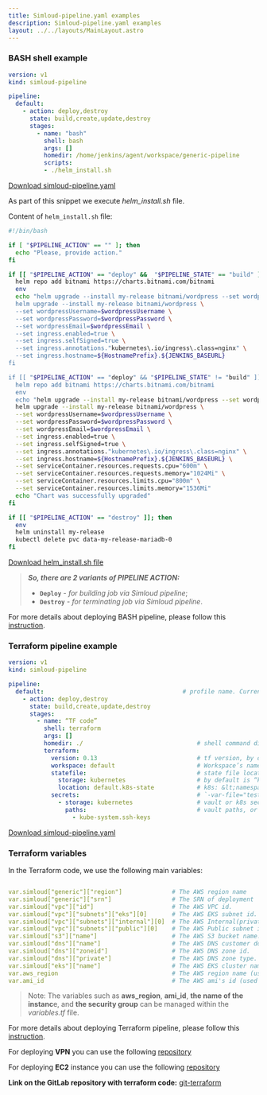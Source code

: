 ```yaml
---
title: Simloud-pipeline.yaml examples
description: Simloud-pipeline.yaml examples
layout: ../../layouts/MainLayout.astro
---
```

### **BASH shell example**

```yaml
version: v1
kind: simloud-pipeline

pipeline:
  default:                                                                         # profile name. Currently only default
    - action: deploy,destroy
      state: build,create,update,destroy
      stages:
        - name: "bash"
          shell: bash                                                              # “bash” by default ( optional )
          args: []                                                                 # shell arguments ( optional )
          homedir: /home/jenkins/agent/workspace/generic-pipeline                  # shell command default folder ( optional )
          scripts:
          - ./helm_install.sh
```
[Download simloud-pipeline.yaml](/files/generic-pipeline-mode/simloud-pipeline.yaml)

As part of this snippet we execute _helm_install.sh_ file.

Content of `helm_install.sh` file:

```sh                                                                   helm_install.sh
#!/bin/bash

if [ "$PIPELINE_ACTION" == "" ]; then
  echo "Please, provide action."
fi

if [[ "$PIPELINE_ACTION" == "deploy" &&  "$PIPELINE_STATE" == "build" ]]; then
  helm repo add bitnami https://charts.bitnami.com/bitnami
  env
  echo "helm upgrade --install my-release bitnami/wordpress --set wordpressUsername=$wordpressUsername --set wordpressPassword=$wordpressPassword --set wordpressEmail=$wordpressEmail ->
  helm upgrade --install my-release bitnami/wordpress \
  --set wordpressUsername=$wordpressUsername \
  --set wordpressPassword=$wordpressPassword \
  --set wordpressEmail=$wordpressEmail \
  --set ingress.enabled=true \
  --set ingress.selfSigned=true \
  --set ingress.annotations."kubernetes\.io/ingress\.class=nginx" \
  --set ingress.hostname=${HostnamePrefix}.${JENKINS_BASEURL}
fi

if [[ "$PIPELINE_ACTION" == "deploy" && "$PIPELINE_STATE" != "build" ]]; then
  helm repo add bitnami https://charts.bitnami.com/bitnami
  env
  echo "helm upgrade --install my-release bitnami/wordpress --set wordpressUsername=$wordpressUsername --set wordpressPassword=$wordpressPassword --set wordpressEmail=$wordpressEmail ->
  helm upgrade --install my-release bitnami/wordpress \
  --set wordpressUsername=$wordpressUsername \
  --set wordpressPassword=$wordpressPassword \
  --set wordpressEmail=$wordpressEmail \
  --set ingress.enabled=true \
  --set ingress.selfSigned=true \
  --set ingress.annotations."kubernetes\.io/ingress\.class=nginx" \
  --set ingress.hostname=${HostnamePrefix}.${JENKINS_BASEURL} \
  --set serviceContainer.resources.requests.cpu="600m" \
  --set serviceContainer.resources.requests.memory="1024Mi" \
  --set serviceContainer.resources.limits.cpu="800m" \
  --set serviceContainer.resources.limits.memory="1536Mi"
  echo "Chart was successfully upgraded"
fi

if [[ "$PIPELINE_ACTION" == "destroy" ]]; then
  env
  helm uninstall my-release
  kubectl delete pvc data-my-release-mariadb-0
fi
```
[Download helm_install.sh file](/files/helm_install.sh)

> **_So, there are 2 variants of PIPELINE ACTION:_**
> - **`Deploy`** - _for building job via Simloud pipeline_;
> - **`Destroy`** - _for terminating job via Simloud pipeline_.

For more details about deploying BASH pipeline, please follow this [instruction](/en/simloud-pipeline.yaml#how-to-deploy-pipeline).

### **Terraform pipeline example**

```yaml
version: v1
kind: simloud-pipeline

pipeline:
  default:                                       # profile name. Currently available only 'default'
    - action: deploy,destroy
      state: build,create,update,destroy        
      stages:
        - name: “TF code”
          shell: terraform
          args: []                            
          homedir: ./                                # shell command directory
          terraform:
            version: 0.13                            # tf version, by default 0.12
            workspace: default                       # Workspace’s name. Default workspace: default
            statefile:                               # state file location
              storage: kubernetes                    # by default is “kubernetes” 
              location: default.k8s-state            # k8s: &lt;namespace&gt;.&lt;secret_suffix&gt;
            secrets:                                 # `-var-file="testing.tfvars"`
              - storage: kubernetes                  # vault or k8s secrets values are available
                paths:                               # vault paths, or k8s secrets names
                  - kube-system.ssh-keys

```
[Download simloud-pipeline.yaml](/files/terraform/simloud-pipeline.yaml)

### Terraform variables 
In the Terraform code, we use the following main variables:
```yaml

var.simloud["generic"]["region"]              # The AWS region name
var.simloud["generic"]["srn"]                 # The SRN of deployment      
var.simloud["vpc"]["id"]                      # The AWS VPC id.
var.simloud["vpc"]["subnets"]["eks"][0]       # The AWS EKS subnet id.
var.simloud["vpc"]["subnets"]["internal"][0]  # The AWS Internal(private) subnet id.
var.simloud["vpc"]["subnets"]["public"][0]    # The AWS Public subnet id.
var.simloud["s3"]["name"]                     # The AWS S3 bucket name.  
var.simloud["dns"]["name"]                    # The AWS DNS customer domain.
var.simloud["dns"]["zoneid"]                  # The AWS DNS zone id.
var.simloud["dns"]["private"]                 # The AWS DNS zone type. Private or Public.
var.simloud["eks"]["name"]                    # The AWS EKS cluster name.
var.aws_region                                # The AWS region name (used in terrafrom_ec2)
var.ami_id                                    # The AWS ami's id (used in terrafrom_ec2)
```

>Note: The variables such as **aws_region**, **ami_id**, **the name of the instanc**e, and **the security group** can be managed within the *variables.tf* file.

For more details about deploying Terraform pipeline, please follow this [instruction](/en/simloud-pipeline.yaml#how-to-deploy-pipeline).

For deploying **VPN** you can use the following [repository](https://gitlab.com/simloud-demo/git-terraform/-/tree/main/aws/vpn)

For deploying **EC2** instance you can use the following [repository](https://gitlab.com/simloud-demo/git-terraform/-/tree/main/aws/vpn)


**Link on the GitLab repository with terraform code:** <a href="https://gitlab.com/simloud-demo/git-terraform" target="_blank">git-terraform</a>